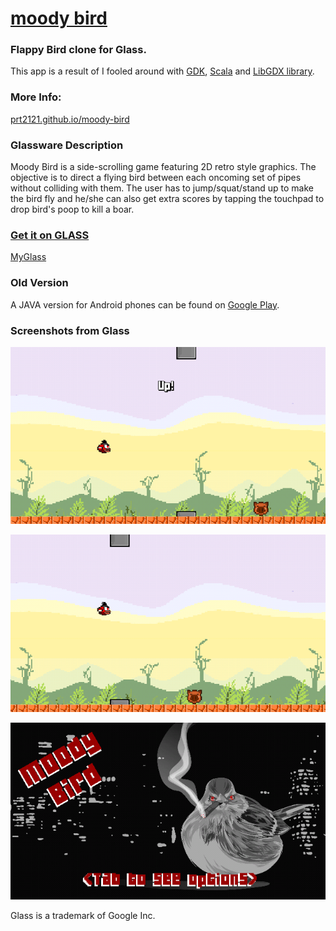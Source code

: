 [moody bird](http://prt2121.github.io/moody-bird/)
==========

### Flappy Bird clone for Glass.
This app is a result of I fooled around with [GDK](https://developers.google.com/glass/develop/gdk/), [Scala](http://www.scala-lang.org/) and [LibGDX library](http://libgdx.badlogicgames.com/).

### More Info:
[prt2121.github.io/moody-bird](http://prt2121.github.io/moody-bird/)

### Glassware Description
Moody Bird is a side-scrolling game featuring 2D retro style graphics. The objective is to direct a flying bird between each oncoming set of pipes without colliding with them. The user has to jump/squat/stand up to make the bird fly and he/she can also get extra scores by tapping the touchpad to drop bird's poop to kill a boar.

### [Get it on GLASS](https://glass.google.com/glassware/10682717974634767504)
[MyGlass](https://glass.google.com/glassware/10682717974634767504)

### Old Version
A JAVA version for Android phones can be found on [Google Play](https://play.google.com/store/apps/details?id=com.pt2121.thebird).

### Screenshots from Glass
![moody-bird-screenshot-01](https://raw.githubusercontent.com/prt2121/moody-bird/gh-pages/images/screen-01.png)

![moody-bird-screenshot-02](https://raw.githubusercontent.com/prt2121/moody-bird/gh-pages/images/screen-02.png)

![moody-bird-screnshot-03](https://raw.githubusercontent.com/prt2121/moody-bird/gh-pages/images/screen-03.png)


Glass is a trademark of Google Inc.
